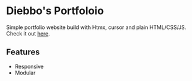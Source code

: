 # Diebbo's Portfoloio

Simple portfolio website build with Htmx, cursor and plain HTML/CSS/JS. Check it out [here](https://diebbo.github.io/portfolio/).

## Features

- Responsive 
- Modular
